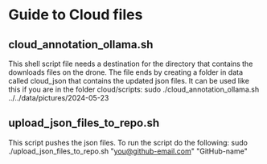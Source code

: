 # Guide to Cloud files

## cloud_annotation_ollama.sh
This shell script file needs a destination for the directory that contains the downloads files on the drone.
The file ends by creating a folder in data called cloud_json that contains the updated json files.
It can be used like this if you are in the folder cloud/scripts:
sudo ./cloud_annotation_ollama.sh ../../data/pictures/2024-05-23

## upload_json_files_to_repo.sh
This script pushes the json files. To run the script do the following:
sudo ./upload_json_files_to_repo.sh "you@github-email.com" "GitHub-name"

